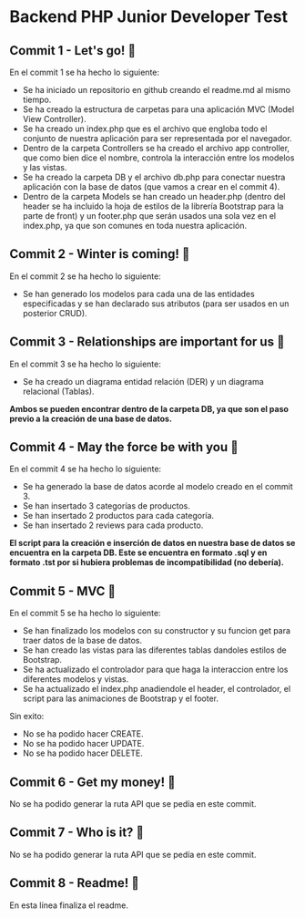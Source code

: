 # Backend PHP Junior Developer Test

## **Commit 1 - Let's go! 🎢**

En el commit 1 se ha hecho lo siguiente:

-   Se ha iniciado un repositorio en github creando el readme.md al mismo tiempo.
-   Se ha creado la estructura de carpetas para una aplicación MVC (Model View Controller).
-   Se ha creado un index.php que es el archivo que engloba todo el conjunto de nuestra aplicación para ser representada por el navegador.
-   Dentro de la carpeta Controllers se ha creado el archivo app controller, que como bien dice el nombre, controla la interacción entre los modelos y las vistas.
-   Se ha creado la carpeta DB y el archivo db.php para conectar nuestra aplicación con la base de datos (que vamos a crear en el commit 4).
-   Dentro de la carpeta Models se han creado un header.php (dentro del header se ha incluido la hoja de estilos de la librería Bootstrap para la parte de front) y un footer.php que serán usados una sola vez en el index.php, ya que son comunes en toda nuestra aplicación.

## **Commit 2 - Winter is coming! 🥶**

En el commit 2 se ha hecho lo siguiente:

-   Se han generado los modelos para cada una de las entidades especificadas y se han declarado sus atributos (para ser usados en un posterior CRUD).

## **Commit 3 - Relationships are important for us 👫**

En el commit 3 se ha hecho lo siguiente:

-   Se ha creado un diagrama entidad relación (DER) y un diagrama relacional (Tablas).

**Ambos se pueden encontrar dentro de la carpeta DB, ya que son el paso previo a la creación de una base de datos.**

## **Commit 4 - May the force be with you 💪**

En el commit 4 se ha hecho lo siguiente:

-   Se ha generado la base de datos acorde al modelo creado en el commit 3.
-   Se han insertado 3 categorías de productos.
-   Se han insertado 2 productos para cada categoría.
-   Se han insertado 2 reviews para cada producto.

**El script para la creación e inserción de datos en nuestra base de datos se encuentra en la carpeta DB. Este se encuentra en formato .sql y en formato .tst por si hubiera problemas de incompatibilidad (no debería).**

## **Commit 5 - MVC 👀**

En el commit 5 se ha hecho lo siguiente:

-   Se han finalizado los modelos con su constructor y su funcion get para traer datos de la base de datos.
-   Se han creado las vistas para las diferentes tablas dandoles estilos de Bootstrap.
-   Se ha actualizado el controlador para que haga la interaccion entre los diferentes modelos y vistas.
-   Se ha actualizado el index.php anadiendole el header, el controlador, el script para las animaciones de Bootstrap y el footer.

Sin exito:

-   No se ha podido hacer CREATE.
-   No se ha podido hacer UPDATE.
-   No se ha podido hacer DELETE.

## **Commit 6 - Get my money! 💸**

No se ha podido generar la ruta API que se pedía en este commit.

## **Commit 7 - Who is it? 🤔**

No se ha podido generar la ruta API que se pedía en este commit.

## **Commit 8 - Readme! 📕**

En esta línea finaliza el readme.
